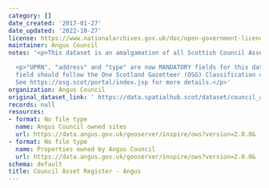 ```yaml
---
category: []
date_created: '2017-01-27'
date_updated: '2022-10-27'
license: https://www.nationalarchives.gov.uk/doc/open-government-licence/version/3/
maintainer: Angus Council
notes: '<p>This dataset is an amalgamation of all Scottish Council Asset Registers.</p>

  <p>"UPRN", "address" and "type" are now MANDATORY fields for this dataset. The "type"
  field should follow the One Scotland Gazetteer (OSG) Classification conventions.
  See https://osg.scot/portal/index.jsp for more details.</p>'
organization: Angus Council
original_dataset_link: ' https://data.spatialhub.scot/dataset/council_asset_register-an'
records: null
resources:
- format: No file type
  name: Angus Council owned sites
  url: https://data.angus.gov.uk/geoserver/inspire/ows?version=2.0.0&
- format: No file type
  name: Properties owned by Angus Council
  url: https://data.angus.gov.uk/geoserver/inspire/ows?version=2.0.0&
schema: default
title: Council Asset Register - Angus
---
```

